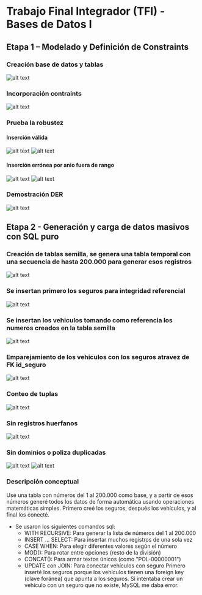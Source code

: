 # Trabajo Final Integrador (TFI) - Bases de Datos I 

## Etapa 1 – Modelado y Definición de Constraints

### Creación base de datos y tablas
![alt text](image.png)

### Incorporación contraints
![alt text](image-1.png)

### Prueba la robustez
#### Inserción válida
![alt text](image-2.png)
![alt text](image-3.png)

#### Inserción errónea por anio fuera de rango
 ![alt text](image-4.png)
 ![alt text](image-5.png)

### Demostración DER 
 ![alt text](image.png)

## Etapa 2 - Generación y carga de datos masivos con SQL puro

### Creación de tablas semilla, se genera una tabla temporal con una secuencia de hasta 200.000 para generar esos registros
![alt text](image-3.png)

### Se insertan primero los seguros para integridad referencial
![alt text](image-4.png)

### Se insertan los vehiculos tomando como referencia los numeros creados en la tabla semilla
![alt text](image-5.png)

### Emparejamiento de los vehiculos con los seguros atravez de FK id_seguro
![alt text](image-6.png)

### Conteo de tuplas
![alt text](image-7.png)

### Sin registros huerfanos
![alt text](image-8.png)

### Sin dominios o poliza duplicadas
![alt text](image-9.png)
![alt text](image-10.png)

### Descripción conceptual 
Usé una tabla con números del 1 al 200.000 como base, y a partir de esos números generé todos los datos de forma automática usando operaciones matemáticas simples. Primero creé los seguros, después los vehículos, y al final los conecté.
 - Se usaron los siguientes comandos sql:
    - WITH RECURSIVE: Para generar la lista de números del 1 al 200.000
    - INSERT ... SELECT: Para insertar muchos registros de una sola vez
    - CASE WHEN: Para elegir diferentes valores según el número
    - MOD(): Para rotar entre opciones (resto de la división)
    - CONCAT(): Para armar textos únicos (como "POL-00000001")
    - UPDATE con JOIN: Para conectar vehículos con seguro
Primero inserté los seguros porque los vehículos tienen una foreign key (clave foránea) que apunta a los seguros. Si intentaba crear un vehículo con un seguro que no existe, MySQL me daba error.
